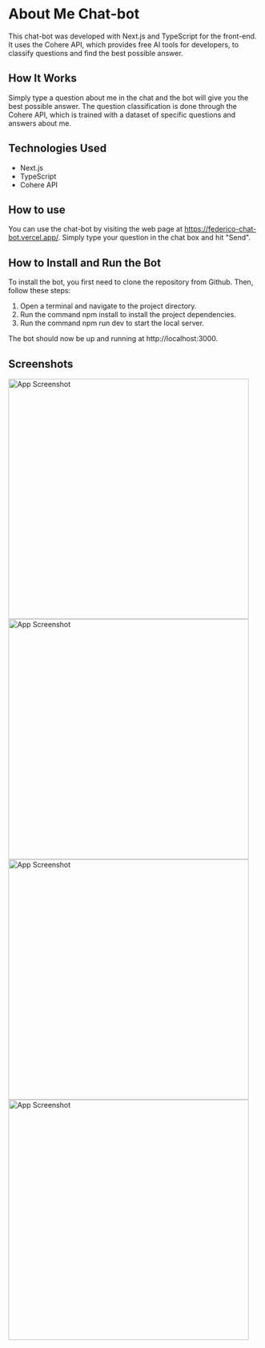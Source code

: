 # About Me Chat-bot

This chat-bot was developed with Next.js and TypeScript for the front-end. It uses the Cohere API, which provides free AI tools for developers, to classify questions and find the best possible answer.

## How It Works

Simply type a question about me in the chat and the bot will give you the best possible answer. The question classification is done through the Cohere API, which is trained with a dataset of specific questions and answers about me.

## Technologies Used

- Next.js
- TypeScript
- Cohere API

## How to use

You can use the chat-bot by visiting the web page at https://federico-chat-bot.vercel.app/. Simply type your question in the chat box and hit "Send".

## How to Install and Run the Bot

To install the bot, you first need to clone the repository from Github. Then, follow these steps:

1. Open a terminal and navigate to the project directory.
2. Run the command npm install to install the project dependencies.
3. Run the command npm run dev to start the local server.

The bot should now be up and running at http://localhost:3000.

## Screenshots

<img src="https://i.postimg.cc/KjNXpSZv/2023-02-25-11-33-14-portfolio-Visual-Studio-Code.png" alt="App Screenshot" style="width:480px;"/>

<img src="https://i.postimg.cc/JnjCJHvX/2023-02-25-11-33-29-Federico-Chat-Bot-Brave.png" alt="App Screenshot" style="width:480px;"/>

<img src="https://i.postimg.cc/kG93yXPp/2023-02-25-11-33-41-portfolio-Visual-Studio-Code.png" alt="App Screenshot" style="width:480px;"/>

<img src="https://i.postimg.cc/d0bKLjHv/2023-02-25-11-34-00-portfolio-Visual-Studio-Code.png" alt="App Screenshot" style="width:480px;"/>

